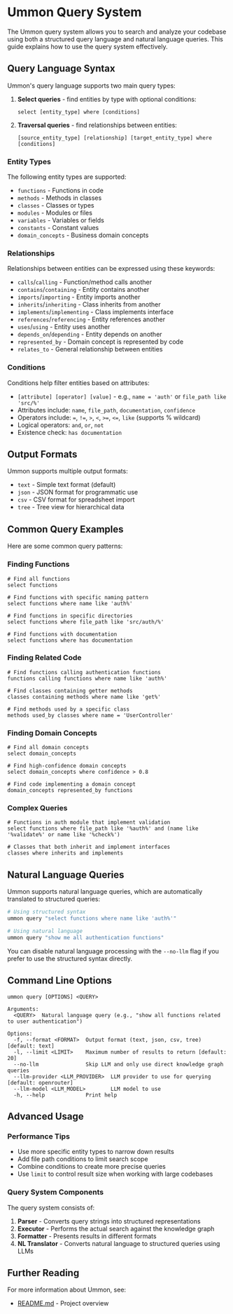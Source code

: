 # Ummon Query System

The Ummon query system allows you to search and analyze your codebase using both a structured query language and natural language queries. This guide explains how to use the query system effectively.

## Query Language Syntax

Ummon's query language supports two main query types:

1. **Select queries** - find entities by type with optional conditions:
   ```
   select [entity_type] where [conditions]
   ```

2. **Traversal queries** - find relationships between entities:
   ```
   [source_entity_type] [relationship] [target_entity_type] where [conditions]
   ```

### Entity Types

The following entity types are supported:

- `functions` - Functions in code
- `methods` - Methods in classes
- `classes` - Classes or types  
- `modules` - Modules or files
- `variables` - Variables or fields
- `constants` - Constant values
- `domain_concepts` - Business domain concepts

### Relationships

Relationships between entities can be expressed using these keywords:

- `calls`/`calling` - Function/method calls another
- `contains`/`containing` - Entity contains another
- `imports`/`importing` - Entity imports another
- `inherits`/`inheriting` - Class inherits from another
- `implements`/`implementing` - Class implements interface
- `references`/`referencing` - Entity references another
- `uses`/`using` - Entity uses another
- `depends_on`/`depending` - Entity depends on another
- `represented_by` - Domain concept is represented by code
- `relates_to` - General relationship between entities

### Conditions

Conditions help filter entities based on attributes:

- `[attribute] [operator] [value]` - e.g., `name = 'auth'` or `file_path like 'src/%'`
- Attributes include: `name`, `file_path`, `documentation`, `confidence`
- Operators include: `=`, `!=`, `>`, `<`, `>=`, `<=`, `like` (supports % wildcard)
- Logical operators: `and`, `or`, `not`
- Existence check: `has documentation`

## Output Formats

Ummon supports multiple output formats:

- `text` - Simple text format (default)
- `json` - JSON format for programmatic use
- `csv` - CSV format for spreadsheet import
- `tree` - Tree view for hierarchical data

## Common Query Examples

Here are some common query patterns:

### Finding Functions

```
# Find all functions
select functions

# Find functions with specific naming pattern
select functions where name like 'auth%'

# Find functions in specific directories
select functions where file_path like 'src/auth/%'

# Find functions with documentation
select functions where has documentation
```

### Finding Related Code

```
# Find functions calling authentication functions
functions calling functions where name like 'auth%'

# Find classes containing getter methods
classes containing methods where name like 'get%'

# Find methods used by a specific class
methods used_by classes where name = 'UserController'
```

### Finding Domain Concepts

```
# Find all domain concepts
select domain_concepts

# Find high-confidence domain concepts
select domain_concepts where confidence > 0.8

# Find code implementing a domain concept
domain_concepts represented_by functions
```

### Complex Queries

```
# Functions in auth module that implement validation
select functions where file_path like '%auth%' and (name like '%validate%' or name like '%check%')

# Classes that both inherit and implement interfaces
classes where inherits and implements
```

## Natural Language Queries

Ummon supports natural language queries, which are automatically translated to structured queries:

```bash
# Using structured syntax
ummon query "select functions where name like 'auth%'"

# Using natural language
ummon query "show me all authentication functions"
```

You can disable natural language processing with the `--no-llm` flag if you prefer to use the structured syntax directly.

## Command Line Options

```
ummon query [OPTIONS] <QUERY>

Arguments:
  <QUERY>  Natural language query (e.g., "show all functions related to user authentication")

Options:
  -f, --format <FORMAT>  Output format (text, json, csv, tree) [default: text]
  -l, --limit <LIMIT>    Maximum number of results to return [default: 20]
  --no-llm               Skip LLM and only use direct knowledge graph queries
  --llm-provider <LLM_PROVIDER>  LLM provider to use for querying [default: openrouter]
  --llm-model <LLM_MODEL>        LLM model to use
  -h, --help             Print help
```

## Advanced Usage

### Performance Tips

- Use more specific entity types to narrow down results
- Add file path conditions to limit search scope
- Combine conditions to create more precise queries
- Use `limit` to control result size when working with large codebases

### Query System Components

The query system consists of:

1. **Parser** - Converts query strings into structured representations
2. **Executor** - Performs the actual search against the knowledge graph
3. **Formatter** - Presents results in different formats
4. **NL Translator** - Converts natural language to structured queries using LLMs

## Further Reading

For more information about Ummon, see:
- [README.md](../README.md) - Project overview